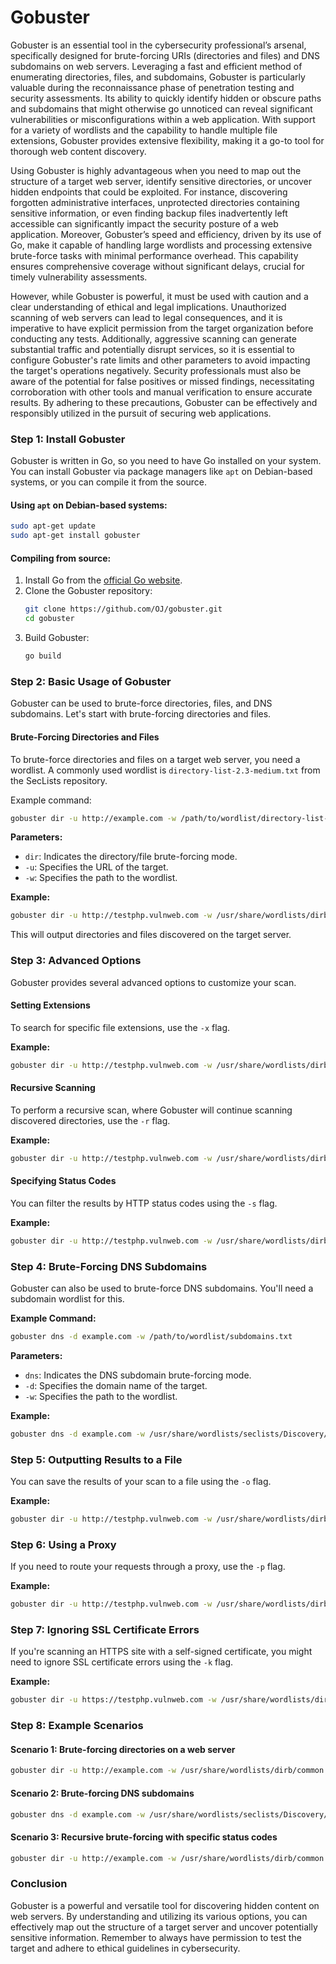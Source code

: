 # Gobuster

Gobuster is an essential tool in the cybersecurity professional’s arsenal, specifically designed for brute-forcing URIs (directories and files) and DNS subdomains on web servers. Leveraging a fast and efficient method of enumerating directories, files, and subdomains, Gobuster is particularly valuable during the reconnaissance phase of penetration testing and security assessments. Its ability to quickly identify hidden or obscure paths and subdomains that might otherwise go unnoticed can reveal significant vulnerabilities or misconfigurations within a web application. With support for a variety of wordlists and the capability to handle multiple file extensions, Gobuster provides extensive flexibility, making it a go-to tool for thorough web content discovery.

Using Gobuster is highly advantageous when you need to map out the structure of a target web server, identify sensitive directories, or uncover hidden endpoints that could be exploited. For instance, discovering forgotten administrative interfaces, unprotected directories containing sensitive information, or even finding backup files inadvertently left accessible can significantly impact the security posture of a web application. Moreover, Gobuster’s speed and efficiency, driven by its use of Go, make it capable of handling large wordlists and processing extensive brute-force tasks with minimal performance overhead. This capability ensures comprehensive coverage without significant delays, crucial for timely vulnerability assessments.

However, while Gobuster is powerful, it must be used with caution and a clear understanding of ethical and legal implications. Unauthorized scanning of web servers can lead to legal consequences, and it is imperative to have explicit permission from the target organization before conducting any tests. Additionally, aggressive scanning can generate substantial traffic and potentially disrupt services, so it is essential to configure Gobuster's rate limits and other parameters to avoid impacting the target's operations negatively. Security professionals must also be aware of the potential for false positives or missed findings, necessitating corroboration with other tools and manual verification to ensure accurate results. By adhering to these precautions, Gobuster can be effectively and responsibly utilized in the pursuit of securing web applications.

### Step 1: Install Gobuster

Gobuster is written in Go, so you need to have Go installed on your system. You can install Gobuster via package managers like `apt` on Debian-based systems, or you can compile it from the source.

#### Using `apt` on Debian-based systems:
```bash
sudo apt-get update
sudo apt-get install gobuster
```

#### Compiling from source:
1. Install Go from the [official Go website](https://golang.org/doc/install).
2. Clone the Gobuster repository:
    ```bash
    git clone https://github.com/OJ/gobuster.git
    cd gobuster
    ```
3. Build Gobuster:
    ```bash
    go build
    ```

### Step 2: Basic Usage of Gobuster

Gobuster can be used to brute-force directories, files, and DNS subdomains. Let's start with brute-forcing directories and files.

#### Brute-Forcing Directories and Files
To brute-force directories and files on a target web server, you need a wordlist. A commonly used wordlist is `directory-list-2.3-medium.txt` from the SecLists repository.

Example command:
```bash
gobuster dir -u http://example.com -w /path/to/wordlist/directory-list-2.3-medium.txt
```

**Parameters:**
- `dir`: Indicates the directory/file brute-forcing mode.
- `-u`: Specifies the URL of the target.
- `-w`: Specifies the path to the wordlist.

**Example:**
```bash
gobuster dir -u http://testphp.vulnweb.com -w /usr/share/wordlists/dirb/common.txt
```

This will output directories and files discovered on the target server.

### Step 3: Advanced Options

Gobuster provides several advanced options to customize your scan.

#### Setting Extensions
To search for specific file extensions, use the `-x` flag.

**Example:**
```bash
gobuster dir -u http://testphp.vulnweb.com -w /usr/share/wordlists/dirb/common.txt -x php,txt,html
```

#### Recursive Scanning
To perform a recursive scan, where Gobuster will continue scanning discovered directories, use the `-r` flag.

**Example:**
```bash
gobuster dir -u http://testphp.vulnweb.com -w /usr/share/wordlists/dirb/common.txt -r
```

#### Specifying Status Codes
You can filter the results by HTTP status codes using the `-s` flag.

**Example:**
```bash
gobuster dir -u http://testphp.vulnweb.com -w /usr/share/wordlists/dirb/common.txt -s "200,204,301,302,307,403,500"
```

### Step 4: Brute-Forcing DNS Subdomains

Gobuster can also be used to brute-force DNS subdomains. You'll need a subdomain wordlist for this.

**Example Command:**
```bash
gobuster dns -d example.com -w /path/to/wordlist/subdomains.txt
```

**Parameters:**
- `dns`: Indicates the DNS subdomain brute-forcing mode.
- `-d`: Specifies the domain name of the target.
- `-w`: Specifies the path to the wordlist.

**Example:**
```bash
gobuster dns -d example.com -w /usr/share/wordlists/seclists/Discovery/DNS/subdomains-top1million-20000.txt
```

### Step 5: Outputting Results to a File

You can save the results of your scan to a file using the `-o` flag.

**Example:**
```bash
gobuster dir -u http://testphp.vulnweb.com -w /usr/share/wordlists/dirb/common.txt -o results.txt
```

### Step 6: Using a Proxy

If you need to route your requests through a proxy, use the `-p` flag.

**Example:**
```bash
gobuster dir -u http://testphp.vulnweb.com -w /usr/share/wordlists/dirb/common.txt -p http://127.0.0.1:8080
```

### Step 7: Ignoring SSL Certificate Errors

If you're scanning an HTTPS site with a self-signed certificate, you might need to ignore SSL certificate errors using the `-k` flag.

**Example:**
```bash
gobuster dir -u https://testphp.vulnweb.com -w /usr/share/wordlists/dirb/common.txt -k
```

### Step 8: Example Scenarios

#### Scenario 1: Brute-forcing directories on a web server
```bash
gobuster dir -u http://example.com -w /usr/share/wordlists/dirb/common.txt -x php,html,js -o dir_results.txt
```

#### Scenario 2: Brute-forcing DNS subdomains
```bash
gobuster dns -d example.com -w /usr/share/wordlists/seclists/Discovery/DNS/subdomains-top1million-20000.txt -o dns_results.txt
```

#### Scenario 3: Recursive brute-forcing with specific status codes
```bash
gobuster dir -u http://example.com -w /usr/share/wordlists/dirb/common.txt -r -s "200,204,301,302" -o recursive_results.txt
```

### Conclusion

Gobuster is a powerful and versatile tool for discovering hidden content on web servers. By understanding and utilizing its various options, you can effectively map out the structure of a target server and uncover potentially sensitive information. Remember to always have permission to test the target and adhere to ethical guidelines in cybersecurity.